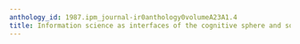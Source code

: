 ```yaml
---
anthology_id: 1987.ipm_journal-ir0anthology0volumeA23A1.4
title: Information science as interfaces of the cognitive sphere and society
---
```

